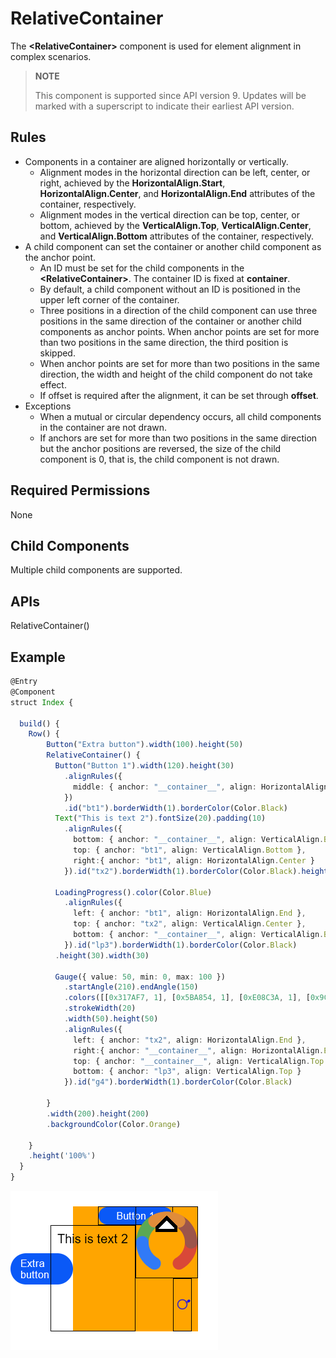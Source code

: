 # RelativeContainer

The **\<RelativeContainer>** component is used for element alignment in complex scenarios.

>  **NOTE**
>
>  This component is supported since API version 9. Updates will be marked with a superscript to indicate their earliest API version.



## Rules 

 * Components in a container are aligned horizontally or vertically. 
   * Alignment modes in the horizontal direction can be left, center, or right, achieved by the **HorizontalAlign.Start**, **HorizontalAlign.Center**, and **HorizontalAlign.End** attributes of the container, respectively. 
   * Alignment modes in the vertical direction can be top, center, or bottom, achieved by the **VerticalAlign.Top**, **VerticalAlign.Center**, and **VerticalAlign.Bottom** attributes of the container, respectively.
 * A child component can set the container or another child component as the anchor point. 
   * An ID must be set for the child components in the **\<RelativeContainer>**. The container ID is fixed at **__container__**. 
   * By default, a child component without an ID is positioned in the upper left corner of the container. 
   * Three positions in a direction of the child component can use three positions in the same direction of the container or another child components as anchor points. When anchor points are set for more than two positions in the same direction, the third position is skipped. 
   * When anchor points are set for more than two positions in the same direction, the width and height of the child component do not take effect. 
   * If offset is required after the alignment, it can be set through **offset**. 
 * Exceptions
   * When a mutual or circular dependency occurs, all child components in the container are not drawn. 
   * If anchors are set for more than two positions in the same direction but the anchor positions are reversed, the size of the child component is 0, that is, the child component is not drawn. 

## Required Permissions

None


## Child Components

Multiple child components are supported.


## APIs

RelativeContainer()

## Example

```ts
@Entry
@Component
struct Index {

  build() {
    Row() {
        Button("Extra button").width(100).height(50)
        RelativeContainer() {
          Button("Button 1").width(120).height(30)
            .alignRules({
              middle: { anchor: "__container__", align: HorizontalAlign.Center },
            })
            .id("bt1").borderWidth(1).borderColor(Color.Black)
          Text("This is text 2").fontSize(20).padding(10)
            .alignRules({
              bottom: { anchor: "__container__", align: VerticalAlign.Bottom },
              top: { anchor: "bt1", align: VerticalAlign.Bottom },
              right:{ anchor: "bt1", align: HorizontalAlign.Center }
            }).id("tx2").borderWidth(1).borderColor(Color.Black).height(30)

          LoadingProgress().color(Color.Blue)
            .alignRules({
              left: { anchor: "bt1", align: HorizontalAlign.End },
              top: { anchor: "tx2", align: VerticalAlign.Center },
              bottom: { anchor: "__container__", align: VerticalAlign.Bottom }
            }).id("lp3").borderWidth(1).borderColor(Color.Black)
          .height(30).width(30)

          Gauge({ value: 50, min: 0, max: 100 })
            .startAngle(210).endAngle(150)
            .colors([[0x317AF7, 1], [0x5BA854, 1], [0xE08C3A, 1], [0x9C554B, 1], [0xD94838, 1]])
            .strokeWidth(20)
            .width(50).height(50)
            .alignRules({
              left: { anchor: "tx2", align: HorizontalAlign.End },
              right:{ anchor: "__container__", align: HorizontalAlign.End },
              top: { anchor: "__container__", align: VerticalAlign.Top },
              bottom: { anchor: "lp3", align: VerticalAlign.Top }
            }).id("g4").borderWidth(1).borderColor(Color.Black)

        }
        .width(200).height(200)
        .backgroundColor(Color.Orange)

    }
    .height('100%')
  }
}
```
![relative container](figures/relativecontainer.png)
